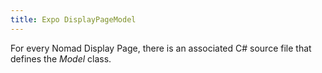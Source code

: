 ```yaml
---
title: Expo DisplayPageModel
---
```


For every Nomad Display Page, there is an associated C# source file that defines the *Model* class.

